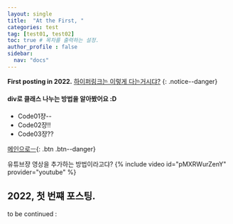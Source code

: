 ```yaml
---
layout: single
title:  "At the First, "
categories: test
tag: [test01, test02]
toc: true # 목차를 출력하는 설정.
author_profile : false
sidebar:
  nav: "docs"
---
```


**First posting in 2022.**   [하이퍼링크는 이렇게 다는거시댜?](https://www.youtube.com/watch?v=OCNdhMsSXUE)
{: .notice--danger}

<div class="notice--success">
  <h4>div로 클래스 나누는 방법을 알아봤어요 :D</h4>
  <ul>
    <li>Code01쟝--</li>
    <li>Code02쟝!!</li>
    <li>Code03쟝??</li>
  </ul>
</div>


[메인으로ㅡ](https://crew8264.github.io){: .btn .btn--danger}

  
유튜브쟝 영상을 추가하는 방법이라고댜?
{% include video id="pMXRWurZenY" provider="youtube" %}

## 2022, 첫 번쨰 포스팅.
to be continued :
